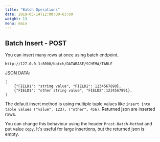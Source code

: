 ```yaml
---
title: "Batch Operations"
date: 2018-05-14T12:00:00-03:00
weight: 13
menu: main
---
```


## Batch Insert - POST

You can insert many rows at once using batch endpoint.

```
http://127.0.0.1:8000/batch/DATABASE/SCHEMA/TABLE

```

JSON DATA:

```
[
    {"FIELD1": "string value", "FIELD2": 1234567890},
    {"FIELD1": "other string value", "FIELD2":1234567891},
]
```

The default insert method is using multiple tuple values like `insert into table values ("value", 123), ("other", 456)`. Returned json are inserted rows.

You can change this behaviour using the header `Prest-Batch-Method` and put value `copy`. It's useful for large insertions, but the returned json is empty.

